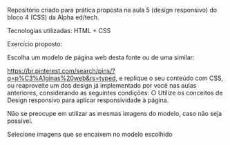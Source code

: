 Repositório criado para prática proposta na aula 5 (design responsivo) do bloco 4 (CSS) da Alpha ed/tech.

Tecnologias utilizadas: HTML + CSS

Exercício proposto:

Escolha um modelo de página web desta fonte ou de uma similar: 

https://br.pinterest.com/search/pins/?q=p%C3%A1ginas%20web&rs=typed, e replique o seu conteúdo com CSS, ou reaproveite um dos design já implementado por você nas aulas anteriores, considerando as seguintes condições: ○ Utilize os conceitos de Design responsivo para aplicar responsividade à página.

Não se preocupe em utilizar as mesmas imagens do modelo, caso não seja possível. 

Selecione imagens que se encaixem no modelo escolhido
